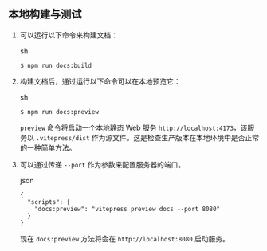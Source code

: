 ## 本地构建与测试[](https://vitepress.dev/zh/guide/deploy#build-and-test-locally)

1. 可以运行以下命令来构建文档：

   sh

   ```
   $ npm run docs:build
   ```

2. 构建文档后，通过运行以下命令可以在本地预览它：

   sh

   ```
   $ npm run docs:preview
   ```

   `preview` 命令将启动一个本地静态 Web 服务 `http://localhost:4173`，该服务以 `.vitepress/dist` 作为源文件。这是检查生产版本在本地环境中是否正常的一种简单方法。

3. 可以通过传递 `--port` 作为参数来配置服务器的端口。

   json

   ```
   {
     "scripts": {
       "docs:preview": "vitepress preview docs --port 8080"
     }
   }
   ```

   现在 `docs:preview` 方法将会在 `http://localhost:8080` 启动服务。
